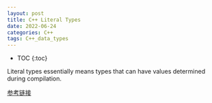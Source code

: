 ```yaml
---
layout: post
title: C++ Literal Types
date: 2022-06-24
categories: C++
tags: C++_data_types
---
```


* TOC
{:toc}

Literal types essentially means types that can have values determined during compilation.

[参考链接](https://en.cppreference.com/w/cpp/language/expressions#Literals)
